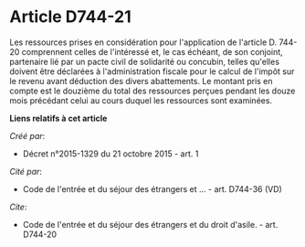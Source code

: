 # Article D744-21

Les ressources prises en considération pour l'application de l'article D. 744-20 comprennent celles de l'intéressé et, le cas
échéant, de son conjoint, partenaire lié par un pacte civil de solidarité ou concubin, telles qu'elles doivent être déclarées
à l'administration fiscale pour le calcul de l'impôt sur le revenu avant déduction des divers abattements. Le montant pris en
compte est le douzième du total des ressources perçues pendant les douze mois précédant celui au cours duquel les ressources
sont examinées.

**Liens relatifs à cet article**

_Créé par_:

  - Décret n°2015-1329 du 21 octobre 2015 - art. 1

_Cité par_:

  - Code de l'entrée et du séjour des étrangers et ... - art. D744-36 (VD)

_Cite_:

  - Code de l'entrée et du séjour des étrangers et du droit d'asile. - art. D744-20
